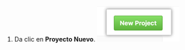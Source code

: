 1. Da clic en **Proyecto Nuevo**. ![Botón de proyecto nuevo](/assets/images/help/projects/new-project-button.png)
